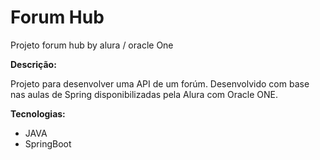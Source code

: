 # Forum Hub
Projeto forum hub by alura / oracle One

**Descrição:**

Projeto para desenvolver uma API de um forúm. Desenvolvido com base nas aulas de Spring disponibilizadas pela Alura com Oracle ONE.

**Tecnologias:**

* JAVA
* SpringBoot
